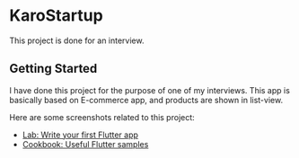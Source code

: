 # KaroStartup

This project is done for an interview.

## Getting Started

I have done this project for the purpose of one of my interviews. This app is basically based on E-commerce app, and products are shown in list-view.

Here are some screenshots related to this project:

- [Lab: Write your first Flutter app](https://docs.flutter.dev/get-started/codelab)
- [Cookbook: Useful Flutter samples](https://docs.flutter.dev/cookbook)
